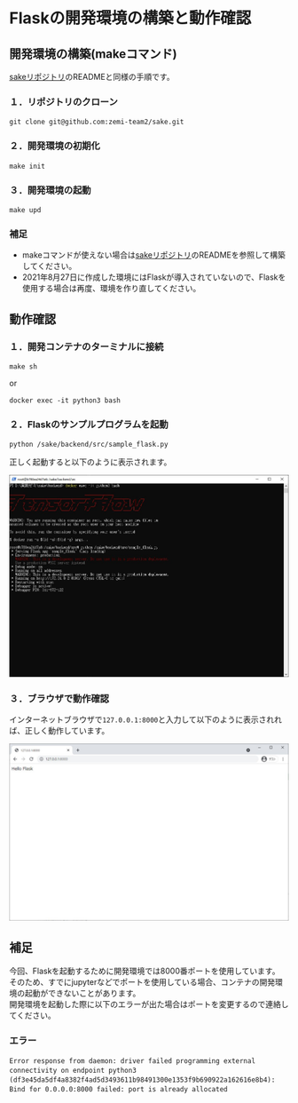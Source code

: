 # Flaskの開発環境の構築と動作確認
## 開発環境の構築(makeコマンド)
[sakeリポジトリ](https://github.com/zemi-team2/sake)のREADMEと同様の手順です。

### １．リポジトリのクローン
```shell
git clone git@github.com:zemi-team2/sake.git
```

### ２．開発環境の初期化
```shell
make init
```

### ３．開発環境の起動
```shell
make upd
```
### 補足
* makeコマンドが使えない場合は[sakeリポジトリ](https://github.com/zemi-team2/sake)のREADMEを参照して構築してください。
* 2021年8月27日に作成した環境にはFlaskが導入されていないので、Flaskを使用する場合は再度、環境を作り直してください。

## 動作確認
### １．開発コンテナのターミナルに接続
``` shell
make sh
```
or
``` shell
docker exec -it python3 bash
```
### ２．Flaskのサンプルプログラムを起動
``` shell
python /sake/backend/src/sample_flask.py
```

正しく起動すると以下のように表示されます。  

![terminal](./images/flask_terminal_output.jpg)

### ３．ブラウザで動作確認
インターネットブラウザで`127.0.0.1:8000`と入力して以下のように表示されれば、正しく動作しています。  

![browser](./images/flask_browser_output.jpg)

## 補足
今回、Flaskを起動するために開発環境では8000番ポートを使用しています。  
そのため、すでにjupyterなどでポートを使用している場合、コンテナの開発環境の起動ができないことがあります。  
開発環境を起動した際に以下のエラーが出た場合はポートを変更するので連絡してください。

### エラー
`Error response from daemon: driver failed programming external connectivity on endpoint python3 (df3e45da5df4a8382f4ad5d3493611b98491300e1353f9b690922a162616e8b4): Bind for 0.0.0.0:8000 failed: port is already allocated`